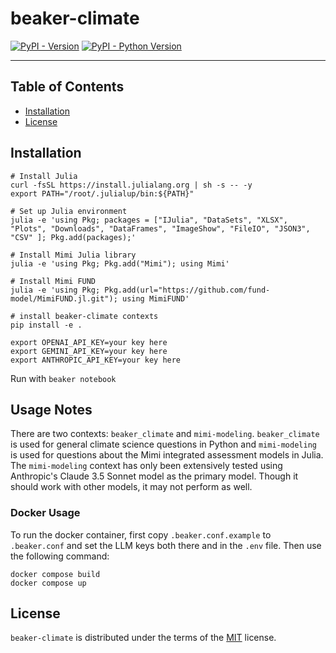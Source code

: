 # beaker-climate

[![PyPI - Version](https://img.shields.io/pypi/v/beaker-climate.svg)](https://pypi.org/project/beaker-climate)
[![PyPI - Python Version](https://img.shields.io/pypi/pyversions/beaker-climate.svg)](https://pypi.org/project/beaker-climate)

-----

## Table of Contents

- [Installation](#installation)
- [License](#license)

## Installation

```console
# Install Julia
curl -fsSL https://install.julialang.org | sh -s -- -y
export PATH="/root/.julialup/bin:${PATH}"

# Set up Julia environment
julia -e 'using Pkg; packages = ["IJulia", "DataSets", "XLSX", "Plots", "Downloads", "DataFrames", "ImageShow", "FileIO", "JSON3", "CSV" ]; Pkg.add(packages);'

# Install Mimi Julia library
julia -e 'using Pkg; Pkg.add("Mimi"); using Mimi'

# Install Mimi FUND
julia -e 'using Pkg; Pkg.add(url="https://github.com/fund-model/MimiFUND.jl.git"); using MimiFUND'

# install beaker-climate contexts
pip install -e .

export OPENAI_API_KEY=your key here
export GEMINI_API_KEY=your key here
export ANTHROPIC_API_KEY=your key here
```

Run with `beaker notebook`

## Usage Notes

There are two contexts: `beaker_climate` and `mimi-modeling`. `beaker_climate` is used for general climate science questions in Python and `mimi-modeling` is used for questions about the Mimi integrated assessment models in Julia. The `mimi-modeling` context has only been extensively tested using Anthropic's Claude 3.5 Sonnet model as the primary model. Though it should work with other models, it may not perform as well.

### Docker Usage

To run the docker container, first copy `.beaker.conf.example` to `.beaker.conf` and set the LLM keys both there and in the `.env` file. Then use the following command:

```console
docker compose build
docker compose up
```

## License

`beaker-climate` is distributed under the terms of the [MIT](https://spdx.org/licenses/MIT.html) license.
